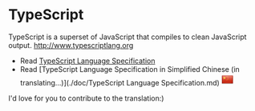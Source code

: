 # TypeScript
TypeScript is a superset of JavaScript that compiles to clean JavaScript output.  http://www.typescriptlang.org

* Read [TypeScript Language Specification](https://github.com/Microsoft/TypeScript/blob/master/doc/spec.md)
* Read [TypeScript Language Specification in Simplified Chinese (in translating...)](./doc/TypeScript Language Specification.md) ![China flag](./images/China.png)

I'd love for you to contribute to the translation:)
